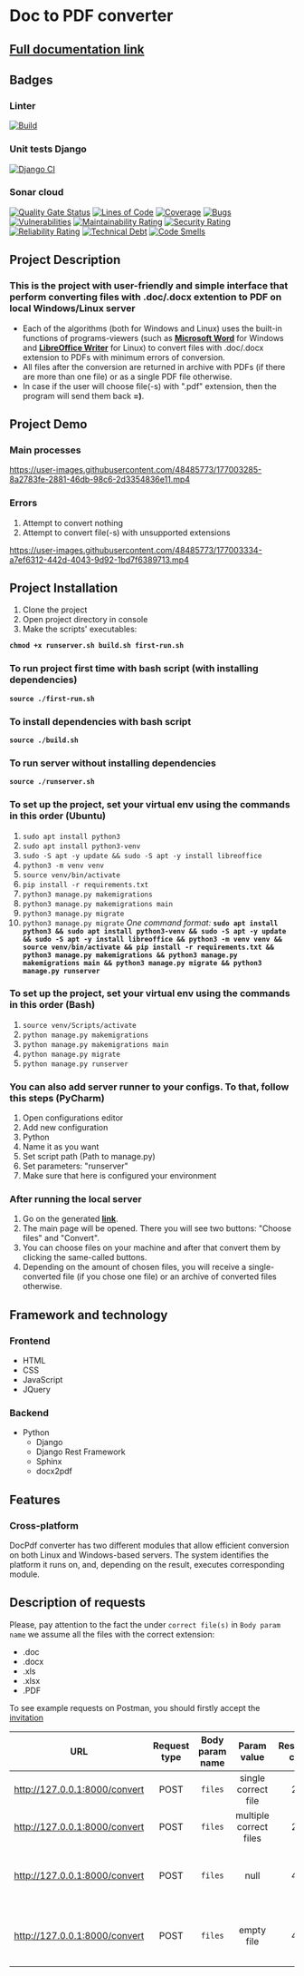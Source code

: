 # Doc to PDF converter
## [Full documentation link](https://innoswp.github.io/05-DocPdf-Converter/)

## Badges
### Linter
[![Build](https://github.com/InnoSWP/05-DocPdf-Converter/actions/workflows/build.yml/badge.svg)](https://github.com/InnoSWP/05-DocPdf-Converter/actions/workflows/build.yml)
### Unit tests Django
[![Django CI](https://github.com/InnoSWP/05-DocPdf-Converter/actions/workflows/django.yml/badge.svg)](https://github.com/InnoSWP/05-DocPdf-Converter/actions/workflows/django.yml)
### Sonar cloud
[![Quality Gate Status](https://sonarcloud.io/api/project_badges/measure?project=InnoSWP_05-DocPdf-Converter&metric=alert_status)](https://sonarcloud.io/summary/new_code?id=InnoSWP_05-DocPdf-Converter)
[![Lines of Code](https://sonarcloud.io/api/project_badges/measure?project=InnoSWP_05-DocPdf-Converter&metric=ncloc)](https://sonarcloud.io/summary/new_code?id=InnoSWP_05-DocPdf-Converter)
[![Coverage](https://sonarcloud.io/api/project_badges/measure?project=InnoSWP_05-DocPdf-Converter&metric=coverage)](https://sonarcloud.io/summary/new_code?id=InnoSWP_05-DocPdf-Converter)
[![Bugs](https://sonarcloud.io/api/project_badges/measure?project=InnoSWP_05-DocPdf-Converter&metric=bugs)](https://sonarcloud.io/summary/new_code?id=InnoSWP_05-DocPdf-Converter)
[![Vulnerabilities](https://sonarcloud.io/api/project_badges/measure?project=InnoSWP_05-DocPdf-Converter&metric=vulnerabilities)](https://sonarcloud.io/summary/new_code?id=InnoSWP_05-DocPdf-Converter)
[![Maintainability Rating](https://sonarcloud.io/api/project_badges/measure?project=InnoSWP_05-DocPdf-Converter&metric=sqale_rating)](https://sonarcloud.io/summary/new_code?id=InnoSWP_05-DocPdf-Converter)
[![Security Rating](https://sonarcloud.io/api/project_badges/measure?project=InnoSWP_05-DocPdf-Converter&metric=security_rating)](https://sonarcloud.io/summary/new_code?id=InnoSWP_05-DocPdf-Converter)
[![Reliability Rating](https://sonarcloud.io/api/project_badges/measure?project=InnoSWP_05-DocPdf-Converter&metric=reliability_rating)](https://sonarcloud.io/summary/new_code?id=InnoSWP_05-DocPdf-Converter)
[![Technical Debt](https://sonarcloud.io/api/project_badges/measure?project=InnoSWP_05-DocPdf-Converter&metric=sqale_index)](https://sonarcloud.io/summary/new_code?id=InnoSWP_05-DocPdf-Converter)
[![Code Smells](https://sonarcloud.io/api/project_badges/measure?project=InnoSWP_05-DocPdf-Converter&metric=code_smells)](https://sonarcloud.io/summary/new_code?id=InnoSWP_05-DocPdf-Converter)

## Project Description
### This is the project with user-friendly and simple interface that perform converting files with .doc/.docx extention to PDF on local Windows/Linux server
* Each of the algorithms (both for Windows and Linux) uses the built-in functions of programs-viewers (such as [**Microsoft Word**](https://en.wikipedia.org/wiki/Microsoft_Word) for Windows and [**LibreOffice Writer**](https://en.wikipedia.org/wiki/LibreOffice_Writer) for Linux) to convert files with .doc/.docx extension to PDFs with minimum errors of conversion.
* All files after the conversion are returned in archive with PDFs (if there are more than one file) or as a single PDF file otherwise.
* In case if the user will choose file(-s) with ".pdf" extension, then the program will send them back **=)**.

## Project Demo
### Main processes
https://user-images.githubusercontent.com/48485773/177003285-8a2783fe-2881-46db-98c6-2d3354836e11.mp4

### Errors
1. Attempt to convert nothing
2. Attempt to convert file(-s) with unsupported extensions

https://user-images.githubusercontent.com/48485773/177003334-a7ef6312-442d-4043-9d92-1bd7f6389713.mp4

## Project Installation
1. Clone the project
2. Open project directory in console
3. Make the scripts' executables:

**`chmod +x runserver.sh build.sh first-run.sh`**

### To run project first time with bash script (with installing dependencies)
**`source ./first-run.sh`**

### To install dependencies with bash script
**`source ./build.sh`**

### To run server without installing dependencies
**`source ./runserver.sh`**


### To set up the project, set your virtual env using the commands in this order (Ubuntu)
1. `sudo apt install python3`
2. `sudo apt install python3-venv`
3. `sudo -S apt -y update && sudo -S apt -y install libreoffice`
4. `python3 -m venv venv`
5. `source venv/bin/activate`
6. `pip install -r requirements.txt`
7. `python3 manage.py makemigrations`
8. `python3 manage.py makemigrations main`
9. `python3 manage.py migrate`
10. `python3 manage.py migrate`
*One command format:*
**`sudo apt install python3 && sudo apt install python3-venv && sudo -S apt -y update && sudo -S apt -y install libreoffice && python3 -m venv venv && source venv/bin/activate && pip install -r requirements.txt && python3 manage.py makemigrations && python3 manage.py makemigrations main && python3 manage.py migrate && python3 manage.py runserver`**

### To set up the project, set your virtual env using the commands in this order (Bash)
1. `source venv/Scripts/activate`
2. `python manage.py makemigrations`
3. `python manage.py makemigrations main`
4. `python manage.py migrate`
5. `python manage.py runserver`

### You can also add server runner to your configs. To that, follow this steps (PyCharm)
1. Open configurations editor
2. Add new configuration
3. Python
4. Name it as you want
5. Set script path (Path to manage.py)
6. Set parameters: "runserver"
7. Make sure that here is configured your environment

### After running the local server
1. Go on the generated [**link**](http://127.0.0.1:8000/convert).
2. The main page will be opened. There you will see two buttons: "Choose files" and "Convert".
3. You can choose files on your machine and after that convert them by clicking the same-called buttons.
4. Depending on the amount of chosen files, you will receive a single-converted file (if you chose one file) or an archive of converted files otherwise.

## Framework and technology
### Frontend

- HTML
- CSS
- JavaScript
- JQuery

### Backend

- Python
  - Django
  - Django Rest Framework
  - Sphinx
  - docx2pdf

## Features
### Cross-platform
DocPdf converter has two different modules that allow efficient conversion on both Linux and Windows-based servers.
The system identifies the platform it runs on, and, depending on the result, executes corresponding module.

## Description of requests
Please, pay attention to the fact the under `correct file(s)` in `Body param name` we assume all the files with the correct extension:
- .doc
- .docx
- .xls
- .xlsx
- .PDF

To see example requests on Postman, you should firstly accept the [invitation](https://app.getpostman.com/join-team?invite_code=e055fc0195cb7f0bd9fa89b71e7cfc4d&target_code=3e27288b270844aa4aa3c6570f31750b)

| URL                                                            | Request type | Body param name | Param value                              | Response code | Response content                                                               | Example                                                                                                                                                                             |
| :------------------------------------------------------------: | :----------: | :-------------: | :--------------------------------------: | :-----------: | :----------------------------------------------------------------------------: | :---------------------------------------------------------------------------------------------------------------------------------------------------------------------------------: |
| http://127.0.0.1:8000/convert                                  | POST         | `files`         | single correct file                      | 200           | single `.pdf` file                                                             | [Postman](https://lunar-crescent-398747.postman.co/workspace/DocToPdf-Team5-Workspace~f3018eb9-558e-49ae-8204-433ad59feae4/example/17330906-3252e40e-d287-48c5-be4d-82e9e79d7551)   |
| http://127.0.0.1:8000/convert                                  | POST         | `files`         | multiple correct files                   | 200           | multiple `.pdf` file                                                           | [Postman](https://lunar-crescent-398747.postman.co/workspace/DocToPdf-Team5-Workspace~f3018eb9-558e-49ae-8204-433ad59feae4/example/17330906-470e8e45-d14d-4982-a20c-69f4ff5d700d)   |
| http://127.0.0.1:8000/convert                                  | POST         | `files`         | null                                     | 400           | { "error": "invalid_files", "error_description": "Files field is empty."}      | [Postman](https://lunar-crescent-398747.postman.co/workspace/DocToPdf-Team5-Workspace~f3018eb9-558e-49ae-8204-433ad59feae4/example/17330906-16d2e64e-2255-4820-8f31-1b05e0d650e8)   |
| http://127.0.0.1:8000/convert                                  | POST         | `files`         | empty file                               | 400           | { "error": "empty_file", "error_description": "Empty file in your request."}   | [Postman](https://lunar-crescent-398747.postman.co/workspace/DocToPdf-Team5-Workspace~f3018eb9-558e-49ae-8204-433ad59feae4/example/17330906-836487d6-8e23-4f86-9f6d-9b2ea33d593c)   |
